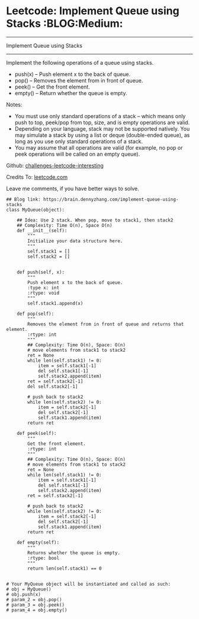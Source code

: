 # Leetcode: Implement Queue using Stacks     :BLOG:Medium:


---

Implement Queue using Stacks  

---

Implement the following operations of a queue using stacks.  

-   push(x) &#x2013; Push element x to the back of queue.
-   pop() &#x2013; Removes the element from in front of queue.
-   peek() &#x2013; Get the front element.
-   empty() &#x2013; Return whether the queue is empty.

Notes:  
-   You must use only standard operations of a stack &#x2013; which means only push to top, peek/pop from top, size, and is empty operations are valid.
-   Depending on your language, stack may not be supported natively. You may simulate a stack by using a list or deque (double-ended queue), as long as you use only standard operations of a stack.
-   You may assume that all operations are valid (for example, no pop or peek operations will be called on an empty queue).

Github: [challenges-leetcode-interesting](https://github.com/DennyZhang/challenges-leetcode-interesting/tree/master/implement-queue-using-stacks)  

Credits To: [leetcode.com](https://leetcode.com/problems/implement-queue-using-stacks/description/)  

Leave me comments, if you have better ways to solve.  

    ## Blog link: https://brain.dennyzhang.com/implement-queue-using-stacks
    class MyQueue(object):
    
        ## Idea: Use 2 stack. When pop, move to stack1, then stack2
        ## Complexity: Time O(n), Space O(n)
        def __init__(self):
            """
            Initialize your data structure here.
            """
            self.stack1 = []
            self.stack2 = []
    
    
        def push(self, x):
            """
            Push element x to the back of queue.
            :type x: int
            :rtype: void
            """
            self.stack1.append(x)
    
        def pop(self):
            """
            Removes the element from in front of queue and returns that element.
            :rtype: int
            """
            ## Complexity: Time O(n), Space: O(n)
            # move elements from stack1 to stack2
            ret = None
            while len(self.stack1) != 0:
                item = self.stack1[-1]
                del self.stack1[-1]
                self.stack2.append(item)
            ret = self.stack2[-1]
            del self.stack2[-1]
    
            # push back to stack2
            while len(self.stack2) != 0:
                item = self.stack2[-1]
                del self.stack2[-1]
                self.stack1.append(item)
            return ret
    
        def peek(self):
            """
            Get the front element.
            :rtype: int
            """
            ## Complexity: Time O(n), Space: O(n)
            # move elements from stack1 to stack2
            ret = None
            while len(self.stack1) != 0:
                item = self.stack1[-1]
                del self.stack1[-1]
                self.stack2.append(item)
            ret = self.stack2[-1]
    
            # push back to stack2
            while len(self.stack2) != 0:
                item = self.stack2[-1]
                del self.stack2[-1]
                self.stack1.append(item)
            return ret
    
        def empty(self):
            """
            Returns whether the queue is empty.
            :rtype: bool
            """
            return len(self.stack1) == 0
    
    
    # Your MyQueue object will be instantiated and called as such:
    # obj = MyQueue()
    # obj.push(x)
    # param_2 = obj.pop()
    # param_3 = obj.peek()
    # param_4 = obj.empty()